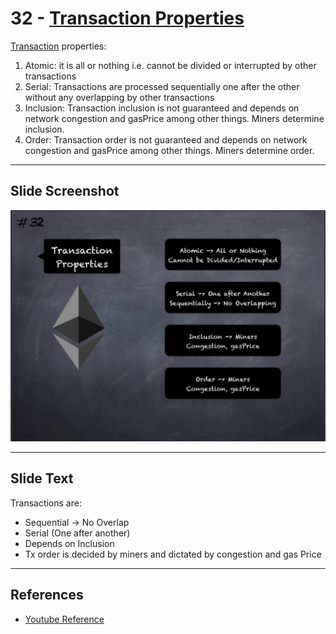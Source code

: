 # 32 - [Transaction Properties](Transaction%20Properties.md)

[Transaction](Transaction.md) properties:

1. Atomic: it is all or nothing i.e. cannot be divided or interrupted by other transactions
2. Serial: Transactions are processed sequentially one after the other without any overlapping by other transactions
3. Inclusion: Transaction inclusion is not guaranteed and depends on network congestion and gasPrice among other things. Miners determine inclusion.
4. Order: Transaction order is not guaranteed and depends on network congestion and gasPrice among other things. Miners determine order.
___
## Slide Screenshot
![032.jpg](../../images/1.%20Ethereum%20101/032.jpg)
___
## Slide Text
Transactions are:
- Sequential -> No Overlap
- Serial (One after another)
- Depends on Inclusion
- Tx order is decided by miners and dictated by congestion and gas Price
___
## References
- [Youtube Reference](https://youtu.be/zIeBfuXxuWs?t=611)

